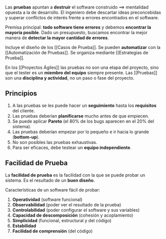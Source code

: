 Las **pruebas** apuntan a **destruir** el software construido $\implies$ mentalidad opuesta a la de desarrollo. El ingeniero debe descartar ideas preconcebidas y superar conflictos de interés frente a errores encontrados en el software.

Premisa principal: **todo software tiene errores** y debemos **encontrar la mayoría posible**. Dado un presupuesto, buscamos encontrar la mejor manera de **detectar la mayor cantidad de errores**.

Incluye el diseño de los [[Casos de Prueba]]. Se pueden **automatizar** con la [[Automatización de Pruebas]]. Se organiza mediante [[Estrategias de Prueba]].

En los [[Proyectos Ágiles]] las pruebas no son una etapa del proyecto, sino que el tester es un **miembro del equipo** siempre presente. Las [[Pruebas]] son una **disciplina y actividad**, no un paso o fase del proyecto.

## Principios

1. A las pruebas se les puede hacer un **seguimiento** hasta los **requisitos** del cliente.
2. Las pruebas deberían **planificarse** mucho antes de que empiecen.
3. Se puede aplicar **Pareto** (el 80% de los bugs aparecen en el 20% del sistema).
4. Las pruebas deberían empezar por lo pequeño e ir hacia lo grande (**bottom-up**).
5. No son posibles las pruebas exhaustivas.
6. Para ser eficaces, debe testear un **equipo independiente**.

## Facilidad de Prueba

La **facilidad de prueba** es la facilidad con la que se puede probar un sistema. Es el resultado de un **buen diseño**.

Características de un software fácil de probar:

1. **Operatividad** (software funcional)
2. **Observabilidad** (poder ver el resultado de la prueba)
3. **Controlabilidad** (poder configurar el software y sus variables)
4. **Capacidad de descomposición** (cohesión y acoplamiento)
5. **Simplicidad** (funcional, estructural y del código)
6. **Estabilidad**
7. **Facilidad de comprensión** (del código)
